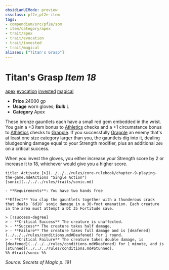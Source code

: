 ```yaml
---
obsidianUIMode: preview
cssclass: pf2e,pf2e-item
tags:
- compendium/src/pf2e/som
- item/category/apex
- trait/apex
- trait/evocation
- trait/invested
- trait/magical
aliases: ["Titan's Grasp"]
---
```

# Titan's Grasp *Item 18*  
[apex](../../../Rules/traits/apex.md)  [evocation](../../../Rules/traits/evocation.md)  [invested](../../../Rules/traits/invested.md)  [magical](../../../Rules/traits/magical.md)  

- **Price** 24000 gp
- **Usage** worn gloves; **Bulk** L
- **Category** Apex

These bronze gauntlets each have a small red gem embedded in the wrist. You gain a +3 item bonus to [Athletics](../../skills.md#Athletics) checks and a +1 circumstance bonus to [Athletics](../../skills.md#Athletics) checks to [Grapple](../../../Rules/actions/grapple.md). If you successfully [Grapple](../../../Rules/actions/grapple.md) an enemy that's at least one size category larger than you, the gauntlets dig into it, dealing bludgeoning damage equal to your Strength modifier, plus an additional `2d6` on a critical success.

When you invest the gloves, you either increase your Strength score by 2 or increase it to 18, whichever would give you a higher score.

```ad-embed-ability
title: Activate [>](../../../rules/core-rulebook/chapter-9-playing-the-game.md#Actions "Single Action")
[sonic](../../../rules/traits/sonic.md)  

- **Requirements**: You have two hands free

**Effect** You clap the gauntlets together with a thunderous crack that deals `6d10` sonic damage in a 30-foot emanation. Each creature in the area must attempt a DC 35 Fortitude save.

> [!success-degree] 
> - **Critical Success** The creature is unaffected.
> - **Success** The creature takes half damage.
> - **Failure** The creature takes full damage and is [deafened](../../../rules/conditions.md#Deafened) for 1 round.
> - **Critical Failure** The creature takes double damage, is [deafened](../../../rules/conditions.md#Deafened) for 1 minute, and is [stunned](../../../rules/conditions.md#Stunned).  
%% #trait/sonic %%
```

*Source: Secrets of Magic p. 191*
